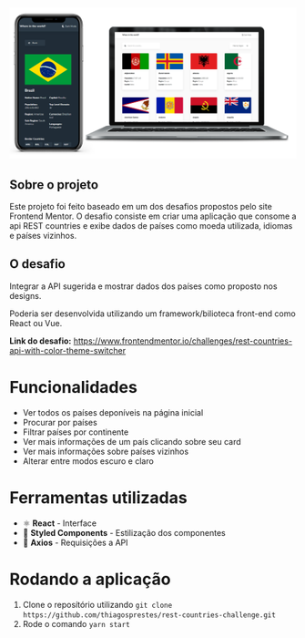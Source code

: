 ![REST Countries](mockup-template-rest-countries.png)

## Sobre o projeto

Este projeto foi feito baseado em um dos desafios propostos pelo site Frontend Mentor. O desafio consiste em criar uma aplicação que consome a api REST countries e exibe dados de países como moeda utilizada, idiomas e países vizinhos.

## O desafio 

Integrar a API sugerida e mostrar dados dos países como proposto nos designs.

Poderia ser desenvolvida utilizando um framework/bilioteca front-end como React ou Vue.

**Link do desafio:**
https://www.frontendmentor.io/challenges/rest-countries-api-with-color-theme-switcher

# Funcionalidades

- Ver todos os países deponíveis na página inicial
- Procurar por países
- Filtrar países por continente
- Ver mais informações de um país clicando sobre seu card
- Ver mais informações sobre países vizinhos
- Alterar entre modos escuro e claro

# Ferramentas utilizadas

* ⚛ **React** - Interface
* 💅 **Styled Components** - Estilização dos componentes
* 📡 **Axios** - Requisições a API

# Rodando a aplicação

1. Clone o reposítório utilizando `git clone https://github.com/thiagosprestes/rest-countries-challenge.git`
2. Rode o comando `yarn start`
